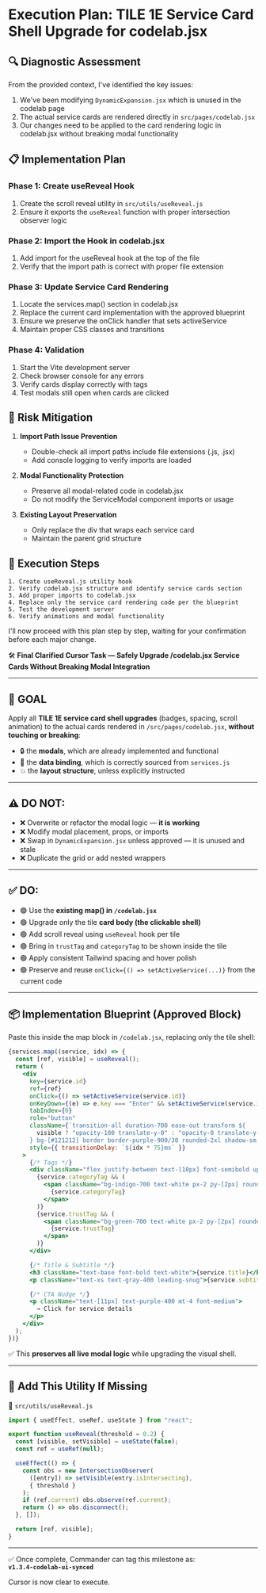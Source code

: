 # Execution Plan: TILE 1E Service Card Shell Upgrade for codelab.jsx

## 🔍 Diagnostic Assessment

From the provided context, I've identified the key issues:

1. We've been modifying `DynamicExpansion.jsx` which is unused in the codelab page
2. The actual service cards are rendered directly in `src/pages/codelab.jsx`
3. Our changes need to be applied to the card rendering logic in codelab.jsx without breaking modal functionality

## 📋 Implementation Plan

### Phase 1: Create useReveal Hook
1. Create the scroll reveal utility in `src/utils/useReveal.js`
2. Ensure it exports the `useReveal` function with proper intersection observer logic

### Phase 2: Import the Hook in codelab.jsx
1. Add import for the useReveal hook at the top of the file
2. Verify that the import path is correct with proper file extension

### Phase 3: Update Service Card Rendering
1. Locate the services.map() section in codelab.jsx
2. Replace the current card implementation with the approved blueprint
3. Ensure we preserve the onClick handler that sets activeService
4. Maintain proper CSS classes and transitions

### Phase 4: Validation
1. Start the Vite development server
2. Check browser console for any errors
3. Verify cards display correctly with tags
4. Test modals still open when cards are clicked

## 🛑 Risk Mitigation

1. **Import Path Issue Prevention**
   - Double-check all import paths include file extensions (.js, .jsx)
   - Add console logging to verify imports are loaded

2. **Modal Functionality Protection**
   - Preserve all modal-related code in codelab.jsx
   - Do not modify the ServiceModal component imports or usage

3. **Existing Layout Preservation**
   - Only replace the div that wraps each service card
   - Maintain the parent grid structure

## 🔧 Execution Steps

```
1. Create useReveal.js utility hook
2. Verify codelab.jsx structure and identify service cards section
3. Add proper imports to codelab.jsx
4. Replace only the service card rendering code per the blueprint
5. Test the development server
6. Verify animations and modal functionality
```

I'll now proceed with this plan step by step, waiting for your confirmation before each major change.


🛠️ **Final Clarified Cursor Task — Safely Upgrade /codelab.jsx Service Cards Without Breaking Modal Integration**

---

## 🎯 GOAL

Apply all **TILE 1E service card shell upgrades** (badges, spacing, scroll animation) to the actual cards rendered in `/src/pages/codelab.jsx`, **without touching or breaking**:

- 🔒 the **modals**, which are already implemented and functional  
- 🧠 the **data binding**, which is correctly sourced from `services.js`  
- 💥 the **layout structure**, unless explicitly instructed

---

## ⚠️ DO NOT:

- ❌ Overwrite or refactor the modal logic — **it is working**
- ❌ Modify modal placement, props, or imports
- ❌ Swap in `DynamicExpansion.jsx` unless approved — it is unused and stale
- ❌ Duplicate the grid or add nested wrappers

---

## ✅ DO:

- 🟢 Use the **existing map() in `/codelab.jsx`**
- 🟢 Upgrade only the tile **card body (the clickable shell)**
- 🟢 Add scroll reveal using `useReveal` hook per tile
- 🟢 Bring in `trustTag` and `categoryTag` to be shown inside the tile
- 🟢 Apply consistent Tailwind spacing and hover polish
- 🟢 Preserve and reuse `onClick={() => setActiveService(...)}` from the current code

---

## 📦 Implementation Blueprint (Approved Block)

Paste this inside the map block in `/codelab.jsx`, replacing only the tile shell:

```jsx
{services.map((service, idx) => {
  const [ref, visible] = useReveal();
  return (
    <div
      key={service.id}
      ref={ref}
      onClick={() => setActiveService(service.id)}
      onKeyDown={(e) => e.key === "Enter" && setActiveService(service.id)}
      tabIndex={0}
      role="button"
      className={`transition-all duration-700 ease-out transform ${
        visible ? "opacity-100 translate-y-0" : "opacity-0 translate-y-6"
      } bg-[#121212] border border-purple-900/30 rounded-2xl shadow-sm hover:shadow-purple-800/40 cursor-pointer p-5 space-y-2 outline-none focus:ring-2 focus:ring-purple-700`}
      style={{ transitionDelay: `${idx * 75}ms` }}
    >
      {/* Tags */}
      <div className="flex justify-between text-[10px] font-semibold uppercase tracking-wide mb-2">
        {service.categoryTag && (
          <span className="bg-indigo-700 text-white px-2 py-[2px] rounded-md">
            {service.categoryTag}
          </span>
        )}
        {service.trustTag && (
          <span className="bg-green-700 text-white px-2 py-[2px] rounded-md">
            {service.trustTag}
          </span>
        )}
      </div>

      {/* Title & Subtitle */}
      <h3 className="text-base font-bold text-white">{service.title}</h3>
      <p className="text-xs text-gray-400 leading-snug">{service.subtitle}</p>

      {/* CTA Nudge */}
      <p className="text-[11px] text-purple-400 mt-4 font-medium">
        → Click for service details
      </p>
    </div>
  );
})}
```

✅ This **preserves all live modal logic** while upgrading the visual shell.

---

## 🧠 Add This Utility If Missing

📄 `src/utils/useReveal.js`

```js
import { useEffect, useRef, useState } from "react";

export function useReveal(threshold = 0.2) {
  const [visible, setVisible] = useState(false);
  const ref = useRef(null);

  useEffect(() => {
    const obs = new IntersectionObserver(
      ([entry]) => setVisible(entry.isIntersecting),
      { threshold }
    );
    if (ref.current) obs.observe(ref.current);
    return () => obs.disconnect();
  }, []);

  return [ref, visible];
}
```

---

✅ Once complete, Commander can tag this milestone as:  
**`v1.3.4-codelab-ui-synced`**

Cursor is now clear to execute.